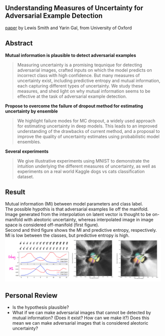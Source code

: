## Understanding Measures of Uncertainty for Adversarial Example Detection
[paper](https://arxiv.org/pdf/1803.08533.pdf) by Lewis Smith and Yarin Gal, from University of Oxford

## Abstract
**Mutual information is plausible to detect adversarial examples**
> Measuring uncertainty is a promising tequnique for detecting adversarial images, crafted inputs on which the model predicts on incorrect class with high confidence. But many measures of uncertainty exist, including predictive entropy and mutual information, each capturing different types of uncertainty. We study these measures, and shed light on why mutual information seems to be effective at the task of adversarial example detection. 

**Propose to overcome the failure of dropout method for estimating uncertainty by ensemble**
> We highlight failure modes for MC dropout, a widely used approach for estimating uncertainty in deep models. This leads to an improved understanding of the drawbacks of current method, and a proposal to improve the quality of uncertainty estimates using probabilistic model ensembles. 

**Several experiments**
> We give illustrative experiments using MNIST to demonstrate the intuition underlying the different measures of uncertainty, as well as experiments on a real world Kaggle dogs vs cats classification dataset. 

## Result
Mutual information (MI) between model parameters and class label. <br>
The possible hypothis is that adversarial examples lie off the manifold. Image generated from the interpolation on latent vector is thought to be on-manifold with aleotoric uncertainty, whereas interpolated image in image space is considered off-manifold (first figure). <br>
Second and third figure shows the MI and predictive entropy, respectively. MI is low between the classes, but predictive entropy is high. <br>
![](img.png)

## Personal Review
- Is the hypothesis plausible?
- What if we can make adversarial images that cannot be detected by mutual information? (Does it exist? How can we make it?) Does this mean we can make adversarial images that is considered aleotoric uncertainty? 
